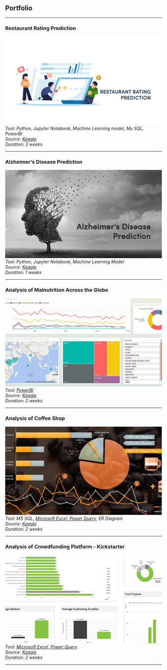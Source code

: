 ## Portfolio

---
### Restaurant Rating Prediction
[<img src="images/summative-project.png?raw=true"/>](/pdf/SummativeProject-HengHuiChing.pdf)
<em>Tool: Python, Jupyter Notebook, Machine Learning model, My SQL, PowerBI</em><br>
<em>Source: <a href="https://www.kaggle.com/himanshupoddar/zomato-bangalore-restaurants" target="_blank"> Kaggle </a></em><br>
<em>Duration: 3 weeks</em>

---
### Alzheimer’s Disease Prediction
[<img src="images/cap4-project.jpg?raw=true"/>](/pdf/project04-python.pdf)
<em>Tool: Python, Jupyter Notebook, Machine Learning Model</em><br>
<em>Source: <a href="https://www.kaggle.com/jboysen/mri-and-alzheimers" target="_blank"> Kaggle </a></em><br>
<em>Duration: 1 weeks</em>

---
### Analysis of Malnutrition Across the Globe
[<img src="images/cap3-project-1.jpg?raw=true"/>](/pdf/capstone3.pdf)
<em>Tool: <a href="https://app.powerbi.com/view?r=eyJrIjoiM2I2MGUxOWMtMDJkMi00YzA0LWEyMzctMWI1ODdkOTlkZTRiIiwidCI6ImM0YjZmMWI5LTY0ZDktNGFlZS04NmM5LWEzZTJjMTczODNiNiIsImMiOjEwfQ%3D%3D&pageName=ReportSectionf1b5cf7818d847b9963c" target="_blank"> PowerBi </a></em><br>
<em>Source: <a href="https://www.kaggle.com/ruchi798/malnutrition-across-the-globe" target="_blank"> Kaggle </a></em><br>
<em>Duration: 2 weeks</em>

---
### Analysis of Coffee Shop
<!-- <iframe src="https://onedrive.live.com/embed?cid=F945819FD9DA3A03&resid=F945819FD9DA3A03%21278&authkey=ADsEbdmNjGIg97s&em=2" width="100%" height="327" frameborder="0" scrolling="no"></iframe> -->
[<img src="images/cap2-project-1.jpg?raw=true"/>](/pdf/project02-powerBis.pdf)
<em>Tool: MS SQL, <a href="https://1drv.ms/x/c/8fd1b7641c6fd233/EaCAS8FT2m5HmEXdyFS4FlQBMYzy5Wce9R70RuvvqKSSyg?e=S7Ybtk" target="_blank"> Microsoft Excel, Power Query</a>, <!-- https://www.lucidchart.com/pages/" target="_blank --> ER Diagram </em><br>
<em>Source: <a href="https://www.kaggle.com/ylchang/coffee-shop-sample-data-1113" target="_blank"> Kaggle </a></em><br>
<em>Duration: 2 weeks</em>

---
### Analysis of Crowdfunding Platform - Kickstarter
[<img src="images/cap1-project.jpg?raw=true"/>](/pdf/capstone1.pdf)
<em>Tool: <a href="https://onedrive.live.com/:x:/g/personal/8FD1B7641C6FD233/ER2KzNTeWiRNoHwqBnh-r_IBk5NdDxWvAVru8I0npeRKgw?resid=8FD1B7641C6FD233!sd4cc8a1d5ade4d24a07c2a06787eaff2&ithint=file%2Cxlsx&e=20NKeQ&migratedtospo=true&redeem=aHR0cHM6Ly8xZHJ2Lm1zL3gvYy84ZmQxYjc2NDFjNmZkMjMzL0VSMkt6TlRlV2lSTm9Id3FCbmgtcl9JQms1TmREeFd2QVZydThJMG5wZVJLZ3c_ZT0yME5LZVE" target="_blank"> Microsoft Excel, Power Query</a></em><br>
<em>Source: <a href="https://www.kaggle.com/codename007/funding-successful-projects" target="_blank"> Kaggle </a></em><br>
<em>Duration: 2 weeks</em>

<!-- ### Category Name 2

- [Project 1 Title](http://example.com/)
- [Project 2 Title](http://example.com/)
- [Project 3 Title](http://example.com/)
- [Project 4 Title](http://example.com/)
- [Project 5 Title](http://example.com/)

--- -->




---
<!-- <p style="font-size:11px">Page template forked from <a href="https://github.com/evanca/quick-portfolio">evanca</a></p> -->
<!-- Remove above link if you don't want to attibute -->
